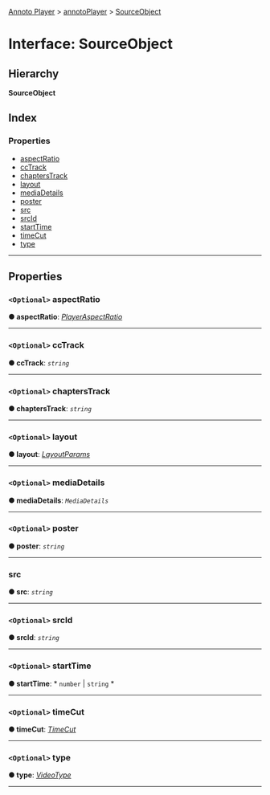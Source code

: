 [Annoto Player](../README.md) > [annotoPlayer](../modules/annotoplayer.md) > [SourceObject](../interfaces/annotoplayer.sourceobject.md)

# Interface: SourceObject

## Hierarchy

**SourceObject**

## Index

### Properties

* [aspectRatio](annotoplayer.sourceobject.md#aspectratio)
* [ccTrack](annotoplayer.sourceobject.md#cctrack)
* [chaptersTrack](annotoplayer.sourceobject.md#chapterstrack)
* [layout](annotoplayer.sourceobject.md#layout)
* [mediaDetails](annotoplayer.sourceobject.md#mediadetails)
* [poster](annotoplayer.sourceobject.md#poster)
* [src](annotoplayer.sourceobject.md#src)
* [srcId](annotoplayer.sourceobject.md#srcid)
* [startTime](annotoplayer.sourceobject.md#starttime)
* [timeCut](annotoplayer.sourceobject.md#timecut)
* [type](annotoplayer.sourceobject.md#type)

---

## Properties

<a id="aspectratio"></a>

### `<Optional>` aspectRatio

**● aspectRatio**: *[PlayerAspectRatio](../modules/annotoplayer.md#playeraspectratio)*

___
<a id="cctrack"></a>

### `<Optional>` ccTrack

**● ccTrack**: *`string`*

___
<a id="chapterstrack"></a>

### `<Optional>` chaptersTrack

**● chaptersTrack**: *`string`*

___
<a id="layout"></a>

### `<Optional>` layout

**● layout**: *[LayoutParams](layoutplugin.layoutparams.md)*

___
<a id="mediadetails"></a>

### `<Optional>` mediaDetails

**● mediaDetails**: *`MediaDetails`*

___
<a id="poster"></a>

### `<Optional>` poster

**● poster**: *`string`*

___
<a id="src"></a>

###  src

**● src**: *`string`*

___
<a id="srcid"></a>

### `<Optional>` srcId

**● srcId**: *`string`*

___
<a id="starttime"></a>

### `<Optional>` startTime

**● startTime**: * `number` &#124; `string`
*

___
<a id="timecut"></a>

### `<Optional>` timeCut

**● timeCut**: *[TimeCut](timecutplugin.timecut.md)*

___
<a id="type"></a>

### `<Optional>` type

**● type**: *[VideoType](../modules/annotoplayer.md#videotype)*

___

